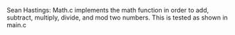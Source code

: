 Sean Hastings: Math.c implements the math function in order to add, subtract, multiply, divide, and mod two numbers. This is tested as shown in main.c
